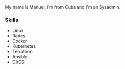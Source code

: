 My name is Manuel, I'm from Cuba and I'm an Sysadmin.

### Skills

- Linux
- Redes
- Docker
- Kubernetes
- Terraform
- Ansible
- CI/CD

<!---
manuelDK8s/manuelDK8s is a ✨ special ✨ repository because its `README.md` (this file) appears on your GitHub profile.
You can click the Preview link to take a look at your changes.
--->
